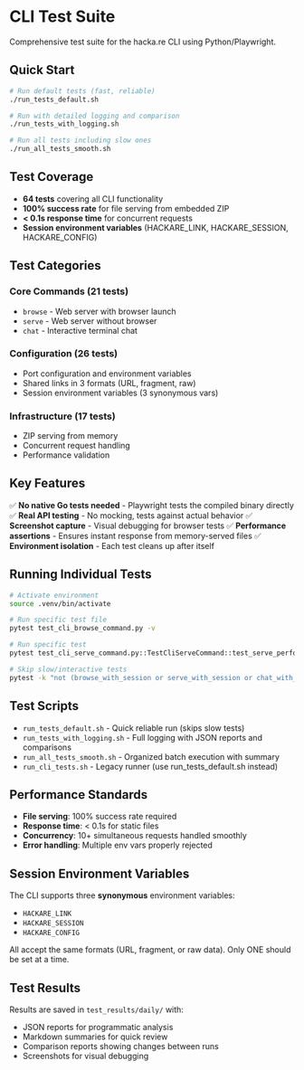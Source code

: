 # CLI Test Suite

Comprehensive test suite for the hacka.re CLI using Python/Playwright.

## Quick Start

```bash
# Run default tests (fast, reliable)
./run_tests_default.sh

# Run with detailed logging and comparison
./run_tests_with_logging.sh

# Run all tests including slow ones
./run_all_tests_smooth.sh
```

## Test Coverage

- **64 tests** covering all CLI functionality
- **100% success rate** for file serving from embedded ZIP
- **< 0.1s response time** for concurrent requests
- **Session environment variables** (HACKARE_LINK, HACKARE_SESSION, HACKARE_CONFIG)

## Test Categories

### Core Commands (21 tests)
- `browse` - Web server with browser launch
- `serve` - Web server without browser
- `chat` - Interactive terminal chat

### Configuration (26 tests)
- Port configuration and environment variables
- Shared links in 3 formats (URL, fragment, raw)
- Session environment variables (3 synonymous vars)

### Infrastructure (17 tests)
- ZIP serving from memory
- Concurrent request handling
- Performance validation

## Key Features

✅ **No native Go tests needed** - Playwright tests the compiled binary directly
✅ **Real API testing** - No mocking, tests against actual behavior
✅ **Screenshot capture** - Visual debugging for browser tests
✅ **Performance assertions** - Ensures instant response from memory-served files
✅ **Environment isolation** - Each test cleans up after itself

## Running Individual Tests

```bash
# Activate environment
source .venv/bin/activate

# Run specific test file
pytest test_cli_browse_command.py -v

# Run specific test
pytest test_cli_serve_command.py::TestCliServeCommand::test_serve_performance -v

# Skip slow/interactive tests
pytest -k "not (browse_with_session or serve_with_session or chat_with_session)" -v
```

## Test Scripts

- `run_tests_default.sh` - Quick reliable run (skips slow tests)
- `run_tests_with_logging.sh` - Full logging with JSON reports and comparisons
- `run_all_tests_smooth.sh` - Organized batch execution with summary
- `run_cli_tests.sh` - Legacy runner (use run_tests_default.sh instead)

## Performance Standards

- **File serving**: 100% success rate required
- **Response time**: < 0.1s for static files
- **Concurrency**: 10+ simultaneous requests handled smoothly
- **Error handling**: Multiple env vars properly rejected

## Session Environment Variables

The CLI supports three **synonymous** environment variables:
- `HACKARE_LINK`
- `HACKARE_SESSION`
- `HACKARE_CONFIG`

All accept the same formats (URL, fragment, or raw data). Only ONE should be set at a time.

## Test Results

Results are saved in `test_results/daily/` with:
- JSON reports for programmatic analysis
- Markdown summaries for quick review
- Comparison reports showing changes between runs
- Screenshots for visual debugging